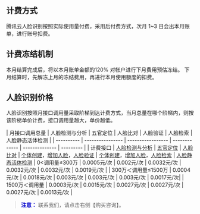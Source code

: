 ## 计费方式
腾讯云人脸识别按照实际使用量付费，采用后付费方式，次月 1~3 日会出本月账单，进行账号扣费。
## 计费冻结机制

本月结算完成后，将以本月账单金额的120% 对帐户进行下月费用预估冻结。
下月结算时，先解冻上月的冻结费用，再进行本月使用额度的扣费。

## 人脸识别价格

人脸识别按照月接口调用量采取阶梯到达计费方式，当月总量在哪个阶梯内，则按该阶梯单价计费，接口调用量越大，单价越低。

| 月接口调用总量    | 人脸检测与分析       | 五官定位       | 人脸比对    | 人脸验证     | 人脸检索       | 人脸静态活体检测 |
| ---------- | ---------------- | ----------------- | ------------- | -------------- | --------- |
| 计费接口       | [人脸检测与分析](https://cloud.tencent.com/document/product/460/7401) | [五官定位](https://cloud.tencent.com/document/product/460/7400) | [人脸比对](https://cloud.tencent.com/document/product/641/12420) | [个体创建](https://cloud.tencent.com/document/product/641/12417#.E4.B8.AA.E4.BD.93.E5.88.9B.E5.BB.BA)，[增加人脸](https://cloud.tencent.com/document/product/641/12417#.E5.A2.9E.E5.8A.A0.E4.BA.BA.E8.84.B8)，[人脸验证](https://cloud.tencent.com/document/product/641/12418) | [个体创建](https://cloud.tencent.com/document/product/641/12417#.E4.B8.AA.E4.BD.93.E5.88.9B.E5.BB.BA)，[增加人脸](https://cloud.tencent.com/document/product/641/12417#.E5.A2.9E.E5.8A.A0.E4.BA.BA.E8.84.B8)，[人脸检索](https://cloud.tencent.com/document/product/641/12419) | [人脸静态活体检测](https://cloud.tencent.com/document/product/641/12558)
| 0<调用量≤300万       | 0.0005元/次        | 0.002元/次    | 0.0032元/次    | 0.0032元/次    | 0.0032元/次    | 0.0019元/次 |
| 300万＜调用量≤1500万 | 0.0004元/次       | 0.0018元/次     | 0.003元/次    | 0.003元/次   | 0.003元/次     | 0.0017元/次| 
| 1500万＜调用量        | 0.0003元/次      | 0.0015元/次     | 0.0027元/次   | 0.0027元/次      | 0.0027元/次    | 0.0013元/次 |

><font color="#0000cc">**注意：** </font>
> 联系我们，请点击右侧【购买咨询】。





